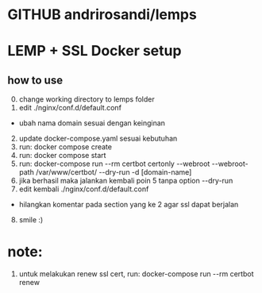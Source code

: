 ## 
# GITHUB andrirosandi/lemps
# LEMP + SSL Docker setup
##

## how to use

0. change working directory to lemps folder
1. edit ./nginx/conf.d/default.conf
- ubah nama domain sesuai dengan keinginan
2. update docker-compose.yaml sesuai kebutuhan
3. run: docker compose create 
4. run: docker compose start
5. run: docker-compose run --rm certbot certonly --webroot --webroot-path /var/www/certbot/ --dry-run -d [domain-name]
6. jika berhasil maka jalankan kembali poin 5 tanpa option --dry-run
7. edit kembali ./nginx/conf.d/default.conf
- hilangkan komentar pada section yang ke 2 agar ssl dapat berjalan
8. smile :)

# note: 
1. untuk melakukan renew ssl cert, run: docker-compose run --rm certbot renew